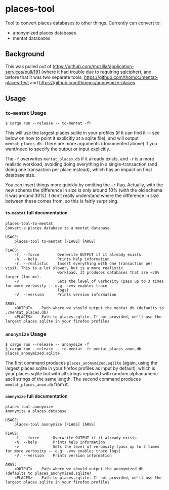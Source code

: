 # places-tool

Tool to convert places databases to other things. Currently can convert to:

- anonymized places databases
- mentat databases

## Background

This was pulled out of https://github.com/mozilla/application-services/pull/191 (where it had trouble due to requiring sqlcipher), and before that it was two separate tools, https://github.com/thomcc/mentat-places-test and https://github.com/thomcc/anonymize-places. 

## Usage

### `to-mentat` Usage

```
$ cargo run --release -- to-mentat -fr
```

This will use the largest places.sqlite in your profiles (if it can find it -- see below on how to point it explicitly at a sqlite file), and will output `mentat_places.db`. There are more arguments (documented above) if you want/need to specify the output or input explicitly.

The `-f` overwrites `mentat_places.db` if it already exists, and `-r` is a more realistic workload, avoiding doing everything in a single-transaction (and doing one transaction per place instead), which has an impact on final database size.

You can insert things more quickly by omitting the `-r` flag. Actually, with the new schema the difference in size is only around 10% (with the old schema it was around 30%). I don't really understand where the difference in size between these comes from, so this is fairly surprising.

#### `to-mentat` full documentation

```
places-tool-to-mentat
Convert a places database to a mentat database

USAGE:
    places-tool to-mentat [FLAGS] [ARGS]

FLAGS:
    -f, --force        Overwrite OUTPUT if it already exists
    -h, --help         Prints help information
    -r, --realistic    Insert everything with one transaction per visit. This is a lot slower, but is a more realistic
                       workload. It produces databases that are ~30% larger (for me).
    -v                 Sets the level of verbosity (pass up to 3 times for more verbosity -- e.g. -vvv enables trace
                       logs)
    -V, --version      Prints version information

ARGS:
    <OUTPUT>    Path where we should output the mentat db (defaults to ./mentat_places.db)
    <PLACES>    Path to places.sqlite. If not provided, we'll use the largest places.sqlite in your firefox profiles
```

### `anonymize` Usage

```
$ cargo run --release -- anonymize -f
$ cargo run --release -- to-mentat -fr mentat_places_anon.db places_anonymized.sqlite
```

The first command produces `places_anonymized.sqlite` (again, using the largest places.sqlite in your firefox profiles as input by default), which is your places.sqlite but with all strings replaced with random alphanumeric ascii strings of the same length. The second command produces `mentat_places_anon.db` from it.

#### `anonymize` full documentation

```
places-tool-anonymize
Anonymize a places database

USAGE:
    places-tool anonymize [FLAGS] [ARGS]

FLAGS:
    -f, --force      Overwrite OUTPUT if it already exists
    -h, --help       Prints help information
    -v               Sets the level of verbosity (pass up to 3 times for more verbosity -- e.g. -vvv enables trace logs)
    -V, --version    Prints version information

ARGS:
    <OUTPUT>    Path where we should output the anonymized db (defaults to places_anonymized.sqlite)
    <PLACES>    Path to places.sqlite. If not provided, we'll use the largest places.sqlite in your firefox profiles
```

